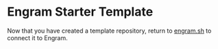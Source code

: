 # Engram Starter Template

Now that you have created a template repository, return to [engram.sh](https://engram.sh) to connect it to Engram.
